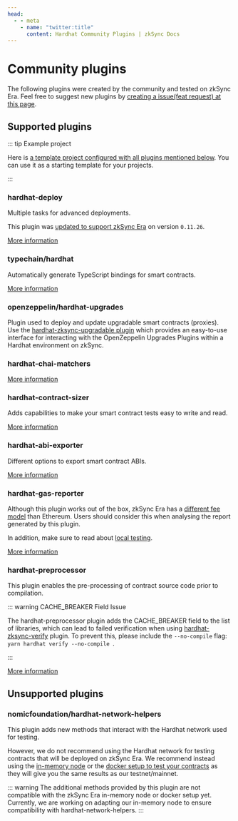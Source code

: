 ```yaml
---
head:
  - - meta
    - name: "twitter:title"
      content: Hardhat Community Plugins | zkSync Docs
---
```


# Community plugins

The following plugins were created by the community and tested on zkSync Era. Feel free to suggest new plugins by [creating a issue(feat request) at this page](https://github.com/matter-labs/hardhat-zksync/issues/new?assignees=&labels=feat&projects=&template=feature_report.md&title=).

## Supported plugins

::: tip Example project

Here is [a template project configured with all plugins mentioned below](https://github.com/matter-labs/era-hardhat-with-plugins). You can use it as a starting template for your projects.

:::

### hardhat-deploy

Multiple tasks for advanced deployments.

This plugin was [updated to support zkSync Era](https://github.com/wighawag/hardhat-deploy/pull/437) on version `0.11.26`.

[More information](https://www.npmjs.com/package/hardhat-deploy)

### typechain/hardhat

Automatically generate TypeScript bindings for smart contracts.

[More information](https://www.npmjs.com/package/@typechain/hardhat)

### openzeppelin/hardhat-upgrades

Plugin used to deploy and update upgradable smart contracts (proxies). Use the [hardhat-zksync-upgradable plugin](./hardhat-zksync-upgradable.md) which provides an easy-to-use interface for interacting with the OpenZeppelin Upgrades Plugins within a Hardhat environment on zkSync.

### hardhat-chai-matchers

[More information](https://www.npmjs.com/package/@nomicfoundation/hardhat-chai-matchers)

### hardhat-contract-sizer

Adds capabilities to make your smart contract tests easy to write and read.

[More information](https://www.npmjs.com/package/hardhat-contract-sizer)

### hardhat-abi-exporter

Different options to export smart contract ABIs.

[More information](https://www.npmjs.com/package/hardhat-abi-exporter)

### hardhat-gas-reporter

Although this plugin works out of the box, zkSync Era has a [different fee model](../../developer-reference/fee-model.md) than Ethereum. Users should consider this when analysing the report generated by this plugin.

In addition, make sure to read about [local testing](../../test-and-debug/getting-started.md).

[More information](https://www.npmjs.com/package/hardhat-gas-reporter)

### hardhat-preprocessor

This plugin enables the pre-processing of contract source code prior to compilation.

::: warning CACHE_BREAKER Field Issue

The hardhat-preprocessor plugin adds the CACHE_BREAKER field to the list of libraries, which can lead to failed verification when using [hardhat-zksync-verify](./hardhat-zksync-verify.md) plugin. To prevent this, please include the `--no-compile` flag: `yarn hardhat verify --no-compile `.

:::

[More information](https://www.npmjs.com/package/hardhat-preprocessor)

## Unsupported plugins

### nomicfoundation/hardhat-network-helpers

This plugin adds new methods that interact with the Hardhat network used for testing.

However, we do not recommend using the Hardhat network for testing contracts that will be deployed on zkSync Era. We recommend instead using the [in-memory node](../../test-and-debug/era-test-node.md) or the [docker setup to test your contracts](../../test-and-debug/dockerized-l1-l2-nodes.md) as they will give you the same results as our testnet/mainnet.

::: warning
The additional methods provided by this plugin are not compatible with the zkSync Era in-memory node or docker setup yet. Currently, we are working on adapting our in-memory node to ensure compatibility with hardhat-network-helpers.
:::
